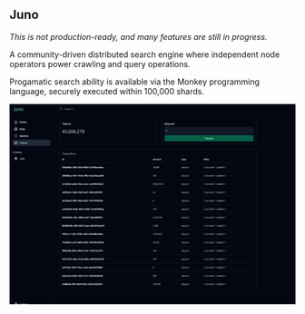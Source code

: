 ## Juno

*This is not production-ready, and many features are still in progress.*

A community-driven distributed search engine where independent node operators power crawling and query operations.

Progamatic search ability is available via the Monkey programming language, securely executed within 100,000 shards.

![alt text](juno-shot.png "Tokens Screenshot")
